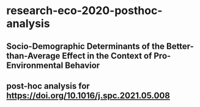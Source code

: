 # research-eco-2020-posthoc-analysis
## Socio-Demographic Determinants of the Better-than-Average Effect in the Context of Pro-Environmental Behavior
## post-hoc analysis for https://doi.org/10.1016/j.spc.2021.05.008
